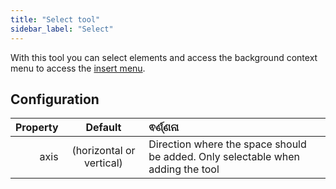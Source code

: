 ```yaml
---
title: "Select tool"
sidebar_label: "Select"
---
```



With this tool you can select elements and access the background context menu to access the [insert menu](../add).

## Configuration

| Property |         Default          | ଵର୍ଣ୍ଣନା                                                                        |
| --------:|:------------------------:|:------------------------------------------------------------------------------- |
|     axis | (horizontal or vertical) | Direction where the space should be added. Only selectable when adding the tool |
